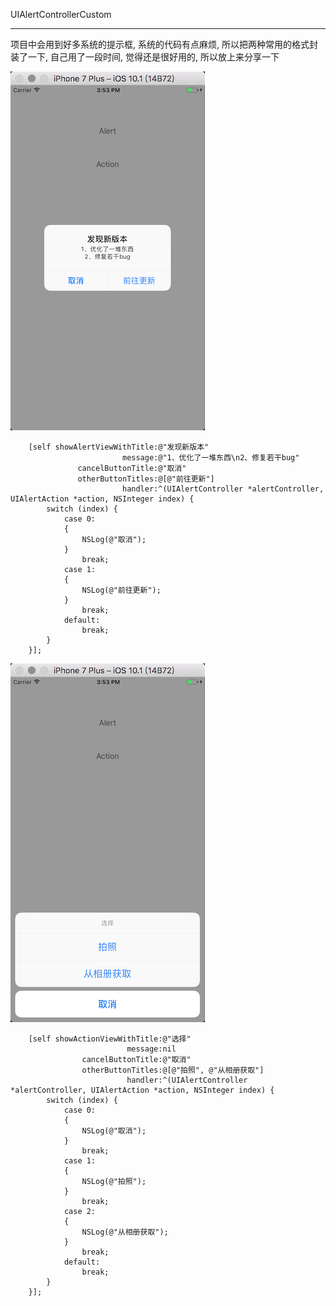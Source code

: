 

UIAlertControllerCustom

----------------------------------------------------------------------------------

项目中会用到好多系统的提示框, 系统的代码有点麻烦, 所以把两种常用的格式封装了一下, 自己用了一段时间,
觉得还是很好用的, 所以放上来分享一下
  
![image](./source/alert.png)


```objc  
    [self showAlertViewWithTitle:@"发现新版本" 
                         message:@"1、优化了一堆东西\n2、修复若干bug" 
               cancelButtonTitle:@"取消" 
               otherButtonTitles:@[@"前往更新"] 
                         handler:^(UIAlertController *alertController, UIAlertAction *action, NSInteger index) {
        switch (index) {
            case 0:
            {
                NSLog(@"取消");
            }
                break;
            case 1:
            {
                NSLog(@"前往更新");
            }
                break;
            default:
                break;
        }
    }];
```




![image](./source/action.png)

```objc
    [self showActionViewWithTitle:@"选择"
                          message:nil 
                cancelButtonTitle:@"取消" 
                otherButtonTitles:@[@"拍照", @"从相册获取"]
                          handler:^(UIAlertController *alertController, UIAlertAction *action, NSInteger index) {
        switch (index) {
            case 0:
            {
                NSLog(@"取消");
            }
                break;
            case 1:
            {
                NSLog(@"拍照");
            }
                break;
            case 2:
            {
                NSLog(@"从相册获取");
            }
                break;
            default:
                break;
        }
    }];
```


